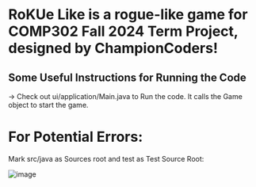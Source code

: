 # RoKUe Like is a rogue-like game for COMP302 Fall 2024 Term Project, designed by ChampionCoders!

## Some Useful Instructions for Running the Code
-> Check out ui/application/Main.java to Run the code. It calls the Game object to start the game.

# For Potential Errors:
Mark src/java as Sources root and test as Test Source Root:


![image](https://github.com/user-attachments/assets/6c105640-ff3b-4f95-9742-677dc0c7e7e4)

